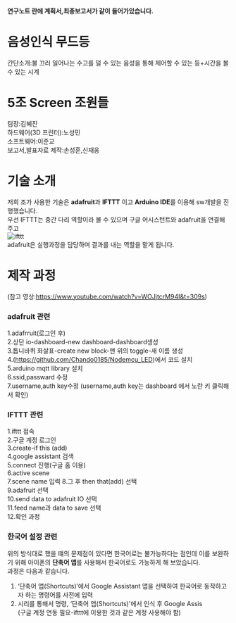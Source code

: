 **연구노트 란에 계획서,최종보고서가 같이 들어가있습니다.**
# 음성인식 무드등
간단소개:불 끄러 일어나는 수고를 덜 수 있는 음성을 통해 제어할 수 있는 등+시간을 볼 수 있는 시계
# 5조 Screen 조원들
팀장:김혜진   
하드웨어(3D 프린터):노성민   
소프트웨어:이준교   
보고서,발표자료 제작:손성훈,신재웅    
# 기술 소개
저희 조가 사용한 기술은 **adafruit**과 **IFTTT** 이고 **Arduino IDE**를 이용해 sw개발을 진행했습니다.  
우선 IFTTT는 중간 다리 역할이라 볼 수 있으며 구글 어시스턴트와 adafruit을 연결해주고   
![ifttt](https://github.com/2023-CLASS-1-Creative-ENG-Design/Screen/assets/132986509/ff26edd6-6f8a-4d99-9866-958e90db959d)   
adafruit은 실행과정을 담당하며 결과를 내는 역할을 맡게 됩니다.    
# 제작 과정  
(참고 영상:<https://www.youtube.com/watch?v=WOJjtcrM94I&t=309s>)  
### adafruit 관련  
1.adafrruit(로그인 후)  
2.상단 io-dashboard-new dashboard-dashboard생성  
3.톱니바퀴 화살표-create new block-맨 위의 toggle-새 이름 생성  
4.(<https://github.com/Chando0185/Nodemcu_LED>)에서 코드 설치  
5.arduino mqtt library 설치  
6.ssid,passward 수정  
7.username,auth key수정
(username,auth key는 dashboard 에서 노란 키 클릭해서 확인)  
### IFTTT 관련  
1.ifttt 접속  
2.구글 계정 로그인  
3.create-if this (add)    
4.google assistant 검색  
5.connect 진행(구글 홈 이용)  
6.active scene   
7.scene name 입력 
8.그 후 then that(add) 선택    
9.adafruit 선택  
10.send data to adafruit IO 선택  
11.feed name과 data to save 선택  
12.확인 과정  
### 한국어 설정 관련  
위의 방식대로 했을 떄의 문제점이 있다면 한국어로는 불가능하다는 점인데 이를 보완하기 위해 아이폰의 **단축어 앱**를 사용해서 한국어로도 가능하게 해 보았습니다.  
과정은 다음과 같습니다.  
1. ‘단축어 앱(Shortcuts)’에서 Google Assistant 앱을 선택하여 한국어로 동작하고자 하는 명령어를 사전에 입력  
2. 시리를 통해서 명령, ‘단축어 앱(Shortcuts)'에서 인식 후 Google Assis  
   (구글 계정 연동 필요-ifttt에 이용한 것과 같은 계정 사용해야 함)  
